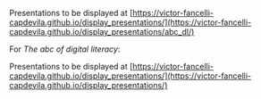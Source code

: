 

Presentations to be displayed at [https://victor-fancelli-capdevila.github.io/display_presentations/](https://victor-fancelli-capdevila.github.io/display_presentations/abc_dl/)

For _The abc of digital literacy_:

Presentations to be displayed at [https://victor-fancelli-capdevila.github.io/display_presentations/](https://victor-fancelli-capdevila.github.io/display_presentations/)

